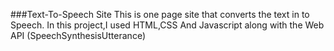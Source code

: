 ###Text-To-Speech Site
This is one page site that converts the text in to Speech.
In this project,I used HTML,CSS And Javascript along with the Web API (SpeechSynthesisUtterance)

###
